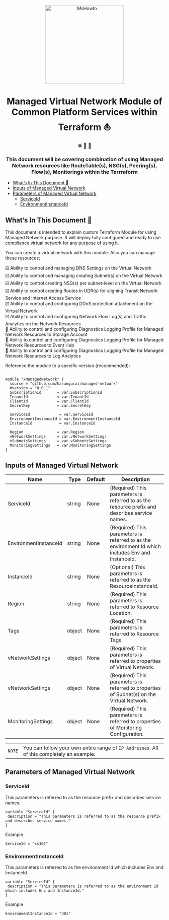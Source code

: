 <p align="center">
    <img alt="MsHowto" src="https://www.c-sharpcorner.com/UploadFile/BlogImages/07222020005203AM/tf-azure.JPG" width="250" />
  </a>
</p>
<h1 align="center">
  Managed Virtual Network Module of Common Platform Services within Terraform ⛵
</h1>

<h3 align="center">
  ⚛️ 📄 🚀
</h3>
<h3 align="center">
  This document will be covering combination of using Managed Network resources like RouteTable(s), NSG(s), Peering(s), Flow(s), Monitorings within the Terrraform
</h3>

- [What’s In This Document 🔰](#whats-in-this-document-)
- [Inputs of Managed Virtual Network](#inputs-of-managed-virtual-network)
- [Parameters of Managed Virtual Network](#parameters-of-managed-virtual-network)
  - [ServiceId](#serviceid)
  - [EnvironmentInstanceId](#environmentinstanceid)
 
## What’s In This Document 🔰
This document is intended  to explain custom Terraform Module for using Managed Network purpose. It will deploy fully configured and ready to use compliance virtual network for any purpose of using it. 

You can create a virtual network with this module. Also you can manage these resources;

☑️  Ability to control and managing DNS Settings on the Virtual Network <br>
☑️  Ability to control and managing creating Subnet(s) on the Virtual Network <br>
☑️ Ability to control creating NSG(s) per subnet-level on the Virtual Network <br>
☑️ Ability to control creating Routes in UDR(s) for aligning Transit Network Service and Internet Access Service <br>
☑️  Ability to control and configuring DDoS protection attachment on the Virtual Network <br>
☑️  Ability to control and configuring Network Flow Log(s) and Traffic Analytics on the Network Resources <br>
🚩  Ability to control and configuring Diagnostics Logging Profile for Managed Network Resources to Storage Account <br>
🚩  Ability to control and configuring Diagnostics Logging Profile for Managed Network Resources to Event Hub <br>
🚩  Ability to control and configuring Diagnostics Logging Profile for Managed Network Resources to Log Analytics <br>

Reference the module to a specific version (recommended):
```hcl

module "xManagedNetwork" {
  source = "github.com/hasangural/managed-network"
  #version = "0.0.1"
  SubscriptionId       = var.SubscriptionId
  TenantId             = var.TenantId
  ClientId             = var.ClientId
  SecretKey            = var.SecretKey

  ServiceId             = var.ServiceId
  EnvironmentInstanceId = var.EnvironmentInstanceId
  InstanceId            = var.InstanceId

  Region               = var.Region
  vNetworkSettings     = var.vNetworkSettings
  vSubnetsSettings     = var.vSubnetsSettings
  MonitoringSettings   = var.MonitoringSettings
}
```

## Inputs of Managed Virtual Network 

| Name                  | Type   | Default | Description                                                                                        |
| --------------------- | ------ | ------- | -------------------------------------------------------------------------------------------------- |
| ServiceId             | string | None    | (Required) This parameters is referred to as the resource prefix and describes service names.      |
| EnvironmentInstanceId | string | None    | (Required) This parameters is referred to as the environment Id which includes Env and InstanceId. |
| InstanceId            | string | None    | (Optional) This parameters is referred to as the ResourceInstanceId.                               |
| Region                | string | None    | (Required) This parameters is referred to Resource Location.                                       |
| Tags                  | object | None    | (Required) This parameters is referred to Resource Tags.                                           |
| vNetworkSettings      | object | None    | (Required) This parameters is referred to properties of Virtual Network.                           |
| vNetworkSettings      | object | None    | (Required) This parameters is referred to properties of Subnet(s) on the Virtual Network.          |
| MonitoringSettings    | object | None    | (Required) This parameters is referred to properties of Monitoring Configuration.                  |

|        |                                                                                            |
| ------ | ------------------------------------------------------------------------------------------ |
| `NOTE` | You can follow your own entire range of `IP Addresses`. All of this completely an example. | # managed-network |


## Parameters of Managed Virtual Network 

### ServiceId
This parameters is referred to as the resource prefix and describes service names.

```hcl
variable "ServiceId" {
 description = "This parameters is referred to as the resource prefix and describes service names."
}
```

Example

```hcl
ServiceId = "xs101"
```
### EnvironmentInstanceId
This parameters is referred to as the environment Id which includes Env and InstanceId.

```hcl
variable "ServiceId" {
 description = "This parameters is referred to as the environment Id which includes Env and InstanceId."
}
```

Example

```hcl
EnvironmentInstanceId = "d01"
```